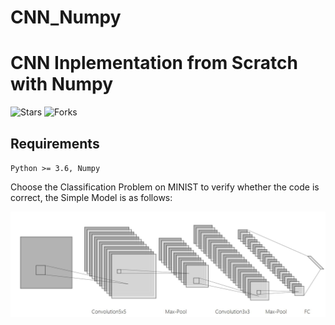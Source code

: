 # CNN_Numpy
# CNN Inplementation from Scratch with Numpy
![Stars](https://img.shields.io/github/stars/yfreedomliTHU/CNN_Numpy)
![Forks](https://img.shields.io/github/forks/yfreedomliTHU/CNN_Numpy)

## Requirements
`Python >= 3.6, Numpy`

Choose the Classification Problem on MINIST to verify whether the code is correct, the Simple Model is as follows:
<center>

<img src="img/MODEL.JPG" style="zoom:60%"/>
